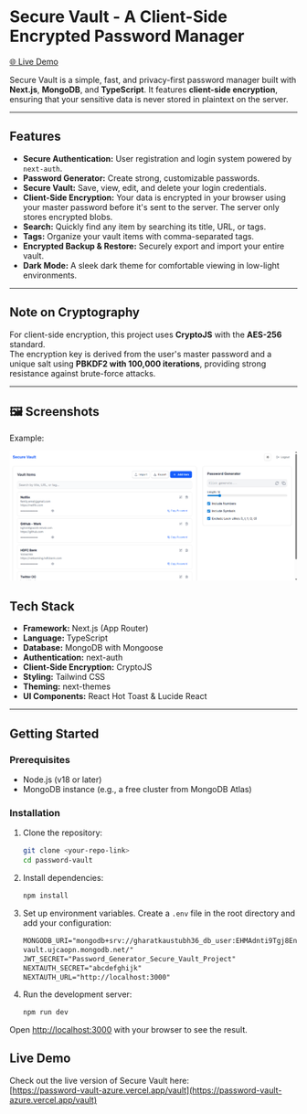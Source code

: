 # Secure Vault - A Client-Side Encrypted Password Manager

[🌐 Live Demo](https://password-vault-azure.vercel.app/vault)

Secure Vault is a simple, fast, and privacy-first password manager built with **Next.js**, **MongoDB**, and **TypeScript**. It features **client-side encryption**, ensuring that your sensitive data is never stored in plaintext on the server.

---

## Features

- **Secure Authentication:** User registration and login system powered by `next-auth`.
- **Password Generator:** Create strong, customizable passwords.
- **Secure Vault:** Save, view, edit, and delete your login credentials.
- **Client-Side Encryption:** Your data is encrypted in your browser using your master password before it's sent to the server. The server only stores encrypted blobs.
- **Search:** Quickly find any item by searching its title, URL, or tags.
- **Tags:** Organize your vault items with comma-separated tags.
- **Encrypted Backup & Restore:** Securely export and import your entire vault.
- **Dark Mode:** A sleek dark theme for comfortable viewing in low-light environments.

---

## Note on Cryptography

For client-side encryption, this project uses **CryptoJS** with the **AES-256** standard.  
The encryption key is derived from the user's master password and a unique salt using **PBKDF2 with 100,000 iterations**, providing strong resistance against brute-force attacks.

---

## 🖼️ Screenshots

Example:

![Example1](/public/homepage.png)


## Tech Stack

- **Framework:** Next.js (App Router)  
- **Language:** TypeScript  
- **Database:** MongoDB with Mongoose  
- **Authentication:** next-auth  
- **Client-Side Encryption:** CryptoJS 
- **Styling:** Tailwind CSS  
- **Theming:** next-themes  
- **UI Components:** React Hot Toast & Lucide React  

---

## Getting Started

### Prerequisites

- Node.js (v18 or later)  
- MongoDB instance (e.g., a free cluster from MongoDB Atlas)  

### Installation

1.  Clone the repository:
    ```bash
    git clone <your-repo-link>
    cd password-vault
    ```

2.  Install dependencies:
    ```bash
    npm install
    ```

3.  Set up environment variables. Create a `.env` file in the root directory and add your configuration:
    ```env
    MONGODB_URI="mongodb+srv://gharatkaustubh36_db_user:EHMAdnti9Tgj8Enh@password-vault.ujcaopn.mongodb.net/"
    JWT_SECRET="Password_Generator_Secure_Vault_Project"
    NEXTAUTH_SECRET="abcdefghijk"
    NEXTAUTH_URL="http://localhost:3000"
    ```

4.  Run the development server:
    ```bash
    npm run dev
    ```

Open [http://localhost:3000](http://localhost:3000) with your browser to see the result.

## Live Demo

Check out the live version of Secure Vault here:  
[https://password-vault-azure.vercel.app/vault](https://password-vault-azure.vercel.app/vault)

